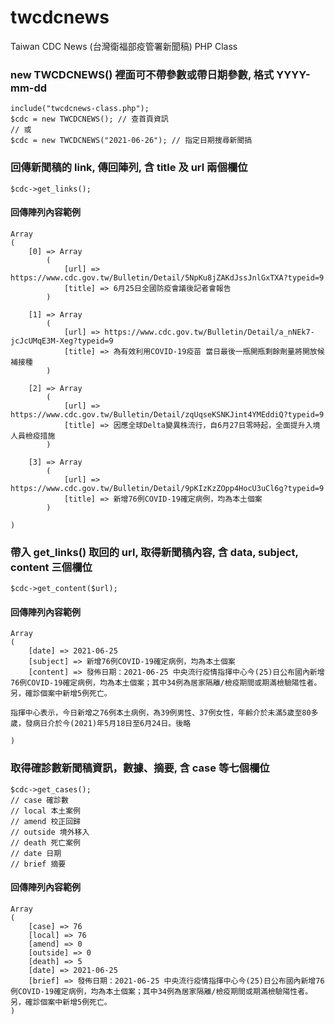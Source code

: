 # twcdcnews
Taiwan CDC News (台灣衛福部疫管署新聞稿) PHP Class

### new TWCDCNEWS() 裡面可不帶參數或帶日期參數, 格式 YYYY-mm-dd
    include("twcdcnews-class.php");
    $cdc = new TWCDCNEWS(); // 查首頁資訊
    // 或
    $cdc = new TWCDCNEWS("2021-06-26"); // 指定日期搜尋新聞搞

### 回傳新聞稿的 link, 傳回陣列, 含 title 及 url 兩個欄位
    $cdc->get_links(); 
#### 回傳陣列內容範例
    Array
    (
        [0] => Array
            (
                [url] => https://www.cdc.gov.tw/Bulletin/Detail/5NpKu8jZAKdJssJnlGxTXA?typeid=9
                [title] => 6月25日全國防疫會議後記者會報告
            )

        [1] => Array
            (
                [url] => https://www.cdc.gov.tw/Bulletin/Detail/a_nNEk7-jcJcUMqE3M-Xeg?typeid=9
                [title] => 為有效利用COVID-19疫苗 當日最後一瓶開瓶剩餘劑量將開放候補接種
            )

        [2] => Array
            (
                [url] => https://www.cdc.gov.tw/Bulletin/Detail/zqUqseKSNKJint4YMEddiQ?typeid=9
                [title] => 因應全球Delta變異株流行，自6月27日零時起，全面提升入境人員檢疫措施
            )

        [3] => Array
            (
                [url] => https://www.cdc.gov.tw/Bulletin/Detail/9pKIzKzZOpp4HocU3uCl6g?typeid=9
                [title] => 新增76例COVID-19確定病例，均為本土個案
            )

    )

### 帶入 get_links() 取回的 url, 取得新聞稿內容, 含 data, subject, content 三個欄位
    $cdc->get_content($url); 
#### 回傳陣列內容範例
    Array
    (
        [date] => 2021-06-25
        [subject] => 新增76例COVID-19確定病例，均為本土個案
        [content] => 發佈日期：2021-06-25 中央流行疫情指揮中心今(25)日公布國內新增76例COVID-19確定病例，均為本土個案；其中34例為居家隔離/檢疫期間或期滿檢驗陽性者。另，確診個案中新增5例死亡。

    指揮中心表示，今日新增之76例本土病例，為39例男性、37例女性，年齡介於未滿5歲至80多歲，發病日介於今(2021)年5月18日至6月24日。後略

    )

### 取得確診數新聞稿資訊，數據、摘要, 含 case 等七個欄位
    $cdc->get_cases();
    // case 確診數
    // local 本土案例
    // amend 校正回歸
    // outside 境外移入
    // death 死亡案例
    // date 日期
    // brief 摘要
#### 回傳陣列內容範例
    Array
    (
        [case] => 76
        [local] => 76
        [amend] => 0
        [outside] => 0
        [death] => 5
        [date] => 2021-06-25
        [brief] => 發佈日期：2021-06-25 中央流行疫情指揮中心今(25)日公布國內新增76例COVID-19確定病例，均為本土個案；其中34例為居家隔離/檢疫期間或期滿檢驗陽性者。另，確診個案中新增5例死亡。
    )
